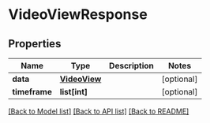 # VideoViewResponse

## Properties
Name | Type | Description | Notes
------------ | ------------- | ------------- | -------------
**data** | [**VideoView**](.md) |  | [optional] 
**timeframe** | **list[int]** |  | [optional] 

[[Back to Model list]](../README.md#documentation-for-models) [[Back to API list]](../README.md#documentation-for-api-endpoints) [[Back to README]](../README.md)


